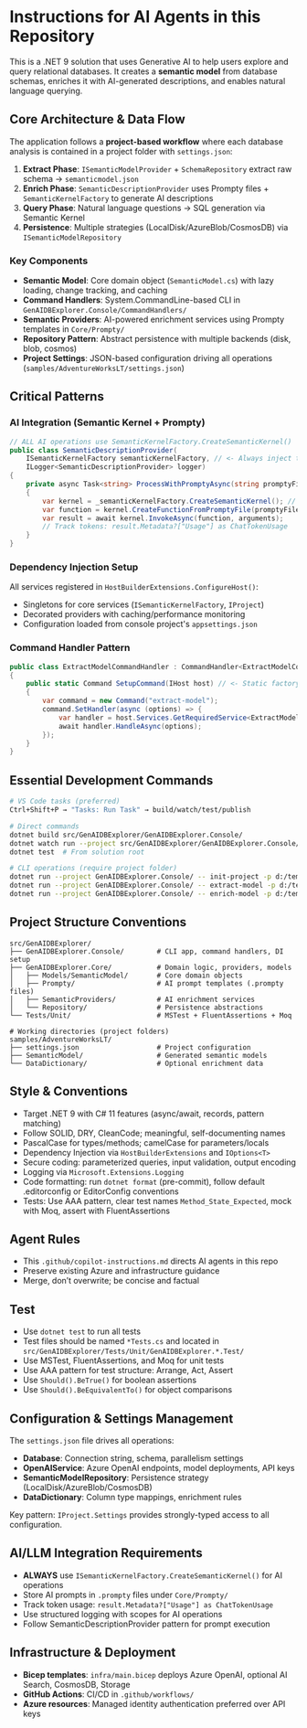 # Instructions for AI Agents in this Repository

This is a .NET 9 solution that uses Generative AI to help users explore and query relational databases. It creates a **semantic model** from database schemas, enriches it with AI-generated descriptions, and enables natural language querying.

## Core Architecture & Data Flow

The application follows a **project-based workflow** where each database analysis is contained in a project folder with `settings.json`:

1. **Extract Phase**: `ISemanticModelProvider` + `SchemaRepository` extract raw schema → `semanticmodel.json`
2. **Enrich Phase**: `SemanticDescriptionProvider` uses Prompty files + `SemanticKernelFactory` to generate AI descriptions
3. **Query Phase**: Natural language questions → SQL generation via Semantic Kernel
4. **Persistence**: Multiple strategies (LocalDisk/AzureBlob/CosmosDB) via `ISemanticModelRepository`

### Key Components

- **Semantic Model**: Core domain object (`SemanticModel.cs`) with lazy loading, change tracking, and caching
- **Command Handlers**: System.CommandLine-based CLI in `GenAIDBExplorer.Console/CommandHandlers/`
- **Semantic Providers**: AI-powered enrichment services using Prompty templates in `Core/Prompty/`
- **Repository Pattern**: Abstract persistence with multiple backends (disk, blob, cosmos)
- **Project Settings**: JSON-based configuration driving all operations (`samples/AdventureWorksLT/settings.json`)

## Critical Patterns

### AI Integration (Semantic Kernel + Prompty)
```csharp
// ALL AI operations use SemanticKernelFactory.CreateSemanticKernel()
public class SemanticDescriptionProvider(
    ISemanticKernelFactory semanticKernelFactory, // <- Always inject this
    ILogger<SemanticDescriptionProvider> logger)
{
    private async Task<string> ProcessWithPromptyAsync(string promptyFile)
    {
        var kernel = _semanticKernelFactory.CreateSemanticKernel(); // <- Standard pattern
        var function = kernel.CreateFunctionFromPromptyFile(promptyFilename);
        var result = await kernel.InvokeAsync(function, arguments);
        // Track tokens: result.Metadata?["Usage"] as ChatTokenUsage
    }
}
```

### Dependency Injection Setup
All services registered in `HostBuilderExtensions.ConfigureHost()`:
- Singletons for core services (`ISemanticKernelFactory`, `IProject`)
- Decorated providers with caching/performance monitoring
- Configuration loaded from console project's `appsettings.json`

### Command Handler Pattern
```csharp
public class ExtractModelCommandHandler : CommandHandler<ExtractModelCommandHandlerOptions>
{
    public static Command SetupCommand(IHost host) // <- Static factory pattern
    {
        var command = new Command("extract-model");
        command.SetHandler(async (options) => {
            var handler = host.Services.GetRequiredService<ExtractModelCommandHandler>();
            await handler.HandleAsync(options);
        });
    }
}
```

## Essential Development Commands

```bash
# VS Code tasks (preferred)
Ctrl+Shift+P → "Tasks: Run Task" → build/watch/test/publish

# Direct commands
dotnet build src/GenAIDBExplorer/GenAIDBExplorer.Console/
dotnet watch run --project src/GenAIDBExplorer/GenAIDBExplorer.Console/
dotnet test  # From solution root

# CLI operations (require project folder)
dotnet run --project GenAIDBExplorer.Console/ -- init-project -p d:/temp
dotnet run --project GenAIDBExplorer.Console/ -- extract-model -p d:/temp
dotnet run --project GenAIDBExplorer.Console/ -- enrich-model -p d:/temp
```

## Project Structure Conventions

```
src/GenAIDBExplorer/
├── GenAIDBExplorer.Console/        # CLI app, command handlers, DI setup
├── GenAIDBExplorer.Core/           # Domain logic, providers, models
│   ├── Models/SemanticModel/       # Core domain objects  
│   ├── Prompty/                    # AI prompt templates (.prompty files)
│   ├── SemanticProviders/          # AI enrichment services
│   └── Repository/                 # Persistence abstractions
└── Tests/Unit/                     # MSTest + FluentAssertions + Moq

# Working directories (project folders)
samples/AdventureWorksLT/
├── settings.json                   # Project configuration
├── SemanticModel/                  # Generated semantic models
└── DataDictionary/                 # Optional enrichment data
```

## Style & Conventions
- Target .NET 9 with C# 11 features (async/await, records, pattern matching)
- Follow SOLID, DRY, CleanCode; meaningful, self-documenting names
- PascalCase for types/methods; camelCase for parameters/locals
- Dependency Injection via `HostBuilderExtensions` and `IOptions<T>`
- Secure coding: parameterized queries, input validation, output encoding
- Logging via `Microsoft.Extensions.Logging`
- Code formatting: run `dotnet format` (pre-commit), follow default .editorconfig or EditorConfig conventions
- Tests: Use AAA pattern, clear test names `Method_State_Expected`, mock with Moq, assert with FluentAssertions

## Agent Rules
- This `.github/copilot-instructions.md` directs AI agents in this repo
- Preserve existing Azure and infrastructure guidance
- Merge, don’t overwrite; be concise and factual

## Test
- Use `dotnet test` to run all tests
- Test files should be named `*Tests.cs` and located in `src/GenAIDBExplorer/Tests/Unit/GenAIDBExplorer.*.Test/`
- Use MSTest, FluentAssertions, and Moq for unit tests
- Use AAA pattern for test structure: Arrange, Act, Assert
- Use `Should().BeTrue()` for boolean assertions
- Use `Should().BeEquivalentTo()` for object comparisons

## Configuration & Settings Management

The `settings.json` file drives all operations:
- **Database**: Connection string, schema, parallelism settings
- **OpenAIService**: Azure OpenAI endpoints, model deployments, API keys
- **SemanticModelRepository**: Persistence strategy (LocalDisk/AzureBlob/CosmosDB)
- **DataDictionary**: Column type mappings, enrichment rules

Key pattern: `IProject.Settings` provides strongly-typed access to all configuration.

## AI/LLM Integration Requirements

- **ALWAYS** use `ISemanticKernelFactory.CreateSemanticKernel()` for AI operations
- Store AI prompts in `.prompty` files under `Core/Prompty/`
- Track token usage: `result.Metadata?["Usage"] as ChatTokenUsage`
- Use structured logging with scopes for AI operations
- Follow SemanticDescriptionProvider pattern for prompt execution

## Infrastructure & Deployment

- **Bicep templates**: `infra/main.bicep` deploys Azure OpenAI, optional AI Search, CosmosDB, Storage
- **GitHub Actions**: CI/CD in `.github/workflows/`
- **Azure resources**: Managed identity authentication preferred over API keys